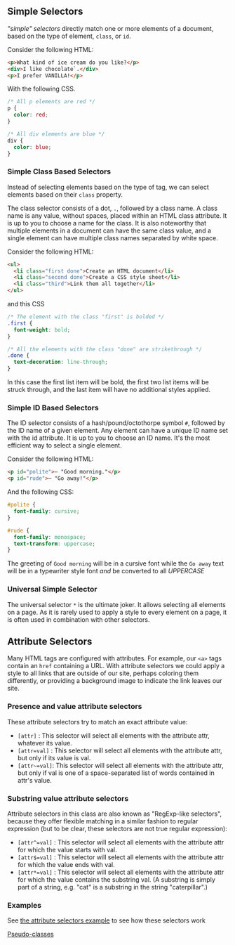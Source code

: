 ## Simple Selectors

_"simple" selectors_ directly match one or more elements of a document, based on the type of element, `class`, or `id`.

Consider the following HTML:

```html
<p>What kind of ice cream do you like?</p>
<div>I like chocolate`.</div>
<p>I prefer VANILLA!</p>
```

With the following CSS.

```css
/* All p elements are red */
p {
  color: red;
}

/* All div elements are blue */
div {
  color: blue;
}
```

### Simple Class Based Selectors

Instead of selecting elements based on the type of tag, we can select elements based on their `class` property.

The class selector consists of a dot, `.`, followed by a class name. A class name is any value, without spaces, placed within an HTML class attribute. It is up to you to choose a name for the class. It is also noteworthy that multiple elements in a document can have the same class value, and a single element can have multiple class names separated by white space.

Consider the following HTML:

```html
<ul>
  <li class="first done">Create an HTML document</li>
  <li class="second done">Create a CSS style sheet</li>
  <li class="third">Link them all together</li>
</ul>
```

and this CSS

```css
/* The element with the class "first" is bolded */
.first {
  font-weight: bold;
}

/* All the elements with the class "done" are strikethrough */
.done {
  text-decoration: line-through;
}
```

In this case the first list item will be bold, the first two list items will be struck through, and the last item will have no additional styles applied.

### Simple ID Based Selectors

The ID selector consists of a hash/pound/octothorpe symbol `#`, followed by the ID name of a given element. Any element can have a unique ID name set with the id attribute. It is up to you to choose an ID name. It's the most efficient way to select a single element.

Consider the following HTML:

```html
<p id="polite">— "Good morning."</p>
<p id="rude">— "Go away!"</p>
```

And the following CSS:

```css
#polite {
  font-family: cursive;
}

#rude {
  font-family: monospace;
  text-transform: uppercase;
}
```

The greeting of `Good morning` will be in a cursive font while the `Go away` text will be in a typewriter style font _and_ be converted to all _UPPERCASE_

### Universal Simple Selector

The universal selector `*` is the ultimate joker. It allows selecting all elements on a page. As it is rarely used to apply a style to every element on a page, it is often used in combination with other selectors.

## Attribute Selectors

Many HTML tags are configured with attributes. For example, our `<a>` tags contain an `href` containing a URL. With attribute selectors we could apply a style to all links that are outside of our site, perhaps coloring them differently, or providing a background image to indicate the link leaves our site.

### Presence and value attribute selectors

These attribute selectors try to match an exact attribute value:

- `[attr]` : This selector will select all elements with the attribute attr, whatever its value.
- `[attr=val]` : This selector will select all elements with the attribute attr, but only if its value is val.
- `[attr~=val]`: This selector will select all elements with the attribute attr, but only if val is one of a space-separated list of words contained in attr's value.

### Substring value attribute selectors

Attribute selectors in this class are also known as "RegExp-like selectors", because they offer flexible matching in a similar fashion to regular expression (but to be clear, these selectors are not true regular expression):

- `[attr^=val]` : This selector will select all elements with the attribute attr for which the value starts with val.
- `[attr$=val]` : This selector will select all elements with the attribute attr for which the value ends with val.
- `[attr*=val]` : This selector will select all elements with the attribute attr for which the value contains the substring val. (A substring is simply part of a string, e.g. "cat" is a substring in the string "caterpillar".)

### Examples

See [the attribute selectors example](https://developer.mozilla.org/en-US/docs/Web/CSS/Attribute_selectors) to see how these selectors work

[Pseudo-classes](/handbook/curriculum/fundamentals/lessons/intro-to-css/reading/06)
